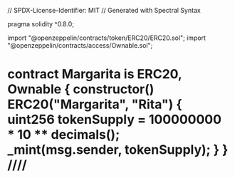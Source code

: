 // SPDX-License-Identifier: MIT
// Generated with Spectral Syntax

pragma solidity ^0.8.0;

import "@openzeppelin/contracts/token/ERC20/ERC20.sol";
import "@openzeppelin/contracts/access/Ownable.sol";

contract Margarita is ERC20, Ownable {
    constructor() ERC20("Margarita", "Rita") {
        uint256 tokenSupply = 100000000 * 10 ** decimals();
        _mint(msg.sender, tokenSupply);
    }
}
////
===

